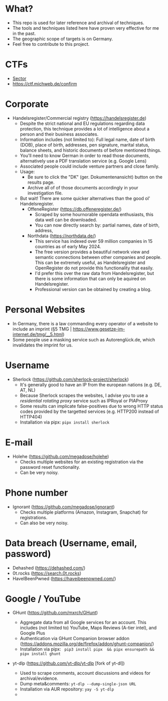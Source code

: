 # What?
 * This repo is used for later reference and archival of techniques.
 * The tools and techniques listed here have proven very effective for me in the past.
 * The geographic scope of targets is on Germany.
 * Feel free to contribute to this project.

# CTFs
 * [Sector](https://sector035.n)
 * https://ctf.michweb.de/confirm

# Corporate 
  * Handelsregister/Commercial registry (https://handelsregister.de)
      * Despite the strict national and EU regulations regarding data protection, this technique provides a lot of intelligence about a person and their business associates.
      * Information includes (not limited to): Full legal name, date of birth (DOB), place of birth, addresses, pen signature, marital status, balance sheets, and historic documents of before mentioned things.
      * You'll need to know German in order to read those documents, alternatively use a PDF translation service (e.g. Google Lens)
      * Associated people could include venture partners and close family.
      * Usage:
         * Be sure to click the "DK" (ger. Dokumentenansicht) button on the results page.
         * Archive all of of those documents accordingly in your investigation file.
      * But wait! There are some quicker alternatives than the good ol' Handelsregister.
         * OffeneRegister (https://db.offeneregister.de/)
            * Scraped by some hournorable opendata enthusiasts, this data well can be downloaded.
            * You can now directly search by: partial names, date of birth, address, 
         * Northdata (https://northdata.de/)
            * This service has indexed over 59 million companies in 15 countries as of early May 2024.
            * The free version provides a beautiful network view and semantic connections between other companies and people. This can be extremely useful, as Handelsregister and OpenRegister do not provide this functionality that easily.
            * I'd prefer this over the raw data from Handelsregister, but there is some information that can only be aquired on Handelsregister.
            * Professional version can be obtained by creating a blog.

# Personal Websites
  * In Germany, there is a law commanding every operator of a website to include an imprint (§5 TMG | https://www.gesetze-im-internet.de/tmg/__5.html)
  * Some people use a masking service such as Autorenglück.de, which invalidates the imprint for us.


# Username 
  * Sherlock (https://github.com/sherlock-project/sherlock)
      * It's generally good to have an IP from the european nations (e.g. DE, AT, NL)
      * Because Sherlock scrapes the websites, I advise you to use a *residential rotating proxy* service such as IPRoyal or PIAProxy
      * Some results can implicate false-positives due to wrong HTTP status codes provided by the targetted services (e.g. HTTP200 instead of HTTP404)
      * Installation via pipx: `pipx install sherlock`
        

# E-mail
  * Holehe (https://github.com/megadose/holehe)
      * Checks multiple websites for an existing registration via the password reset functionality.
      * Can be very noisy.


# Phone number
 * Ignorant (https://github.com/megadose/ignorant)
     * Checks multiple platforms (Amazon, Instagram, Snapchat) for registrations.
     * Can also be very noisy.
  
       
# Data breach (Username, email, password)
  * Dehashed (https://dehashed.com/)
  * 0t.rocks (https://search.0t.rocks)
  * HaveIBeenPwned (https://haveibeenpwned.com/)

    
# Google / YouTube
  * GHunt (https://github.com/mxrch/GHunt)
      * Aggregate data from all Google services for an account. This includes (not limited to) YouTube, Maps Reviews (A-tier intel), and Google Plus 
      * Authentication via GHunt Companion browser addon (https://addons.mozilla.org/de/firefox/addon/ghunt-companion/)
      * Installation via pipx: `
         pip3 install pipx  &&
         pipx ensurepath &&
         pipx install ghunt`

* yt-dlp (https://github.com/yt-dlp/yt-dlp [fork of yt-dl])
    * Used to scrape comments, account discussions and videos for archival/evidence.
    * Dump meta&comments: `yt-dlp --dump-single-json URL`
    * Installation via AUR repository: `yay -S yt-dlp`
    *  

